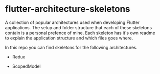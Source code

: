 # flutter-architecture-skeletons

A collection of popular architectures used when developing Flutter applications. The setup and folder structure that each of these skeletons contain is a personal prefence of mine. Each skeleton has it's own readme to explain the application structure and which files goes where. 

In this repo you can find skeletons for the following architectures.

- Redux

- ScopedModel



